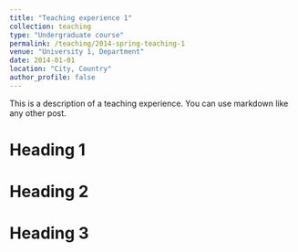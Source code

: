 ```yaml
---
title: "Teaching experience 1"
collection: teaching
type: "Undergraduate course"
permalink: /teaching/2014-spring-teaching-1
venue: "University 1, Department"
date: 2014-01-01
location: "City, Country"
author_profile: false
---
```


This is a description of a teaching experience. You can use markdown like any other post.

Heading 1
======

Heading 2
======

Heading 3
======